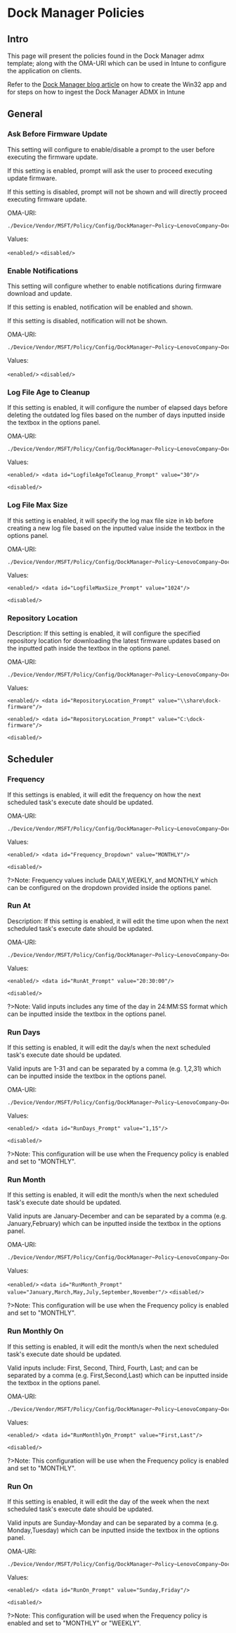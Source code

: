 # Dock Manager Policies 
## Intro
This page will present the policies found in the Dock Manager admx template; along with the OMA-URI which can be used in Intune to configure the application on clients.

Refer to the [Dock Manager blog article](https://thinkdeploy.blogspot.com/2020/12/lenovo-dock-manager.html 'target=_blank') on how to create the Win32 app and for steps on how to ingest the Dock Manager ADMX in Intune

## General

### Ask Before Firmware Update

This setting will configure to enable/disable a prompt to the user before executing the firmware update.

If this setting is enabled, prompt will ask the user to proceed executing update firmware.

If this setting is disabled, prompt will not be shown and will directly proceed executing firmware update.

OMA-URI:
```
./Device/Vendor/MSFT/Policy/Config/DockManager~Policy~LenovoCompany~DockManager~General/AskBeforeFirmwareUpdate
```

Values:

`<enabled/>`
`<disabled/>`


### Enable Notifications

This setting will configure whether to enable notifications during firmware download and update.
      
If this setting is enabled, notification will be enabled and shown.

If this setting is disabled, notification will not be shown.

OMA-URI:
```
./Device/Vendor/MSFT/Policy/Config/DockManager~Policy~LenovoCompany~DockManager~General/EnableNotifications
```

Values:

`<enabled/>`
`<disabled/>`

### Log File Age to Cleanup

If this setting is enabled, it will configure the number of elapsed days before deleting the outdated log files based on the number of days inputted inside the textbox in the options panel.

OMA-URI:
```
./Device/Vendor/MSFT/Policy/Config/DockManager~Policy~LenovoCompany~DockManager~General/LogfileAgeToCleanup
```

Values:

`<enabled/> <data id="LogfileAgeToCleanup_Prompt" value="30"/>`

`<disabled/>`


### Log File Max Size

If this setting is enabled, it will specify the log max file size in kb before creating a new log file based on the inputted value inside the textbox in the options panel.

OMA-URI:
```
./Device/Vendor/MSFT/Policy/Config/DockManager~Policy~LenovoCompany~DockManager~General/LogfileMaxSize
```

Values:

`<enabled/> <data id="LogfileMaxSize_Prompt" value="1024"/>`

`<disabled/>`

### Repository Location

Description: If this setting is enabled, it will configure the specified repository location for downloading the latest firmware updates based on the inputted path inside the textbox in the options panel.

OMA-URI:
```
./Device/Vendor/MSFT/Policy/Config/DockManager~Policy~LenovoCompany~DockManager~General/RepositoryLocation
```

Values:

`<enabled/> <data id="RepositoryLocation_Prompt" value="\\share\dock-firmware"/>`

`<enabled/> <data id="RepositoryLocation_Prompt" value="C:\dock-firmware"/>`

`<disabled/>`


## Scheduler
### Frequency
If this settings is enabled, it will edit the frequency on how the next scheduled task's execute date should be updated. 

OMA-URI:
```
./Device/Vendor/MSFT/Policy/Config/DockManager~Policy~LenovoCompany~DockManager~Scheduler/Frequency
```

Values:

`<enabled/> <data id="Frequency_Dropdown" value="MONTHLY"/>`

`<disabled/>`

?>Note: Frequency values include DAILY,WEEKLY, and MONTHLY which can be configured on the dropdown provided inside the options panel.

### Run At
Description: If this setting is enabled, it will edit the time upon when the next scheduled task's execute date should be updated. 

OMA-URI:
```
./Device/Vendor/MSFT/Policy/Config/DockManager~Policy~LenovoCompany~DockManager~Scheduler/RunAt
```

Values:

`<enabled/> <data id="RunAt_Prompt" value="20:30:00"/>`

`<disabled/>`

?>Note: Valid inputs includes any time of the day in 24:MM:SS format which can be inputted inside the textbox in the options panel.

### Run Days
If this setting is enabled, it will edit the day/s when the next scheduled task's execute date should be updated. 

Valid inputs are 1-31 and can be separated by a comma (e.g. 1,2,31) which can be inputted inside the textbox in the options panel.        

OMA-URI:
```
./Device/Vendor/MSFT/Policy/Config/DockManager~Policy~LenovoCompany~DockManager~Scheduler/RunDays
```

Values:

`<enabled/> <data id="RunDays_Prompt" value="1,15"/>`

`<disabled/>`

?>Note: This configuration will be use when the Frequency policy is enabled and set to "MONTHLY".

### Run Month
If this setting is enabled, it will edit the month/s when the next scheduled task's execute date should be updated. 

Valid inputs are January-December and can be separated by a comma (e.g. January,February) which can be inputted inside the textbox in the options panel.  

OMA-URI:
```
./Device/Vendor/MSFT/Policy/Config/DockManager~Policy~LenovoCompany~DockManager~Scheduler/RunMonth
```

Values:

`<enabled/>`
`<data id="RunMonth_Prompt" value="January,March,May,July,September,November"/>`
`<disabled/>`

?>Note: This configuration will be use when the Frequency policy is enabled and set to "MONTHLY".

### Run Monthly On
If this setting is enabled, it will edit the month/s when the next scheduled task's execute date should be updated. 

Valid inputs include: First, Second, Third, Fourth, Last; and can be separated by a comma (e.g. First,Second,Last) which can be inputted inside the textbox in the options panel.  

OMA-URI:
```
./Device/Vendor/MSFT/Policy/Config/DockManager~Policy~LenovoCompany~DockManager~Scheduler/RunMonthlyOn
```

Values:

`<enabled/> <data id="RunMonthlyOn_Prompt" value="First,Last"/>`

`<disabled/>`

?>Note: This configuration will be use when the Frequency policy is enabled and set to "MONTHLY".

### Run On
If this setting is enabled, it will edit the day of the week when the next scheduled task's execute date should be updated. 

Valid inputs are Sunday-Monday and can be separated by a comma (e.g. Monday,Tuesday) which can be inputted inside the textbox in the options panel.  

OMA-URI:
```
./Device/Vendor/MSFT/Policy/Config/DockManager~Policy~LenovoCompany~DockManager~Scheduler/RunOn
```

Values:

`<enabled/> <data id="RunOn_Prompt" value="Sunday,Friday"/>`

`<disabled/>`

?>Note: This configuration will be used when the Frequency policy is enabled and set to "MONTHLY" or "WEEKLY".
